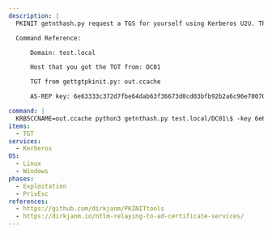 ```yaml
---
description: |
  PKINIT getnthash.py request a TGS for yourself using Kerberos U2U. This will include with the PAC which in turn contains the NT hash that you can decrypt with the AS-REP key that you got from your TGT request using gettgtpkinit.py from PKINIT. Use the TGT from gettgtpkinit.py in your KRB5CCNAME env variable.

  Command Reference:

      Domain: test.local

      Host that you got the TGT from: DC01

      TGT from gettgtpkinit.py: out.ccache

      AS-REP key: 6e63333c372d7fbe64dab63f36673d0cd03bfb92b2a6c96e70070be7cb07f773

command: |
  KRB5CCNAME=out.ccache python3 getnthash.py test.local/DC01\$ -key 6e63333c372d7fbe64dab63f36673d0cd03bfb92b2a6c96e70070be7cb07f773
items:
  - TGT
services:
  - Kerberos
OS:
  - Linux
  - Windows
phases:
  - Exploitation
  - PrivEsc
references:
  - https://github.com/dirkjanm/PKINITtools
  - https://dirkjanm.io/ntlm-relaying-to-ad-certificate-services/
---
```

